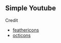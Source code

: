 ## Simple Youtube

Credit
- [feathericons](https://feathericons.com)
- [octicons](https://primer.style/foundations/icons)
